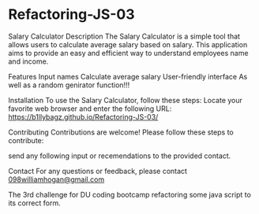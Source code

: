# Refactoring-JS-03

Salary Calculator
Description
The Salary Calculator is a simple tool that allows users to calculate average salary based on salary. This application aims to provide an easy and efficient way to understand employees name and income.

Features
Input names
Calculate average salary
User-friendly interface
As well as a random genirator function!!!

Installation
To use the Salary Calculator, follow these steps:
Locate your favorite web browser and enter the following URL:
https://b1llybagz.github.io/Refactoring-JS-03/

Contributing
Contributions are welcome! Please follow these steps to contribute:

send any following input or recemendations to the provided contact.

Contact
For any questions or feedback, please contact 098williamhogan@gmail.com

The 3rd challenge for DU coding bootcamp refactoring some java script to its correct form.

